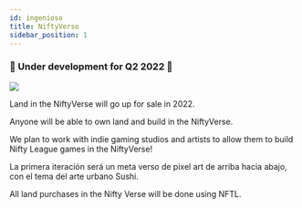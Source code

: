 ```yaml
---
id: ingenioso
title: NiftyVerso
sidebar_position: 1
---
```


### 🚧 Under development for Q2 2022 🚧

![](/img/niftyverse-snarfy.gif)

Land in the NiftyVerse will go up for sale in 2022.

Anyone will be able to own land and build in the NiftyVerse.

We plan to work with indie gaming studios and artists to allow them to build Nifty League games in the NiftyVerse!

La primera iteración será un meta verso de pixel art de arriba hacia abajo, con el tema del arte urbano Sushi.

All land purchases in the Nifty Verse will be done using NFTL.
